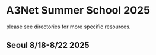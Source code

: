 # A3Net Summer School 2025

please see directories for more specific resources.

## Seoul 8/18-8/22 2025

